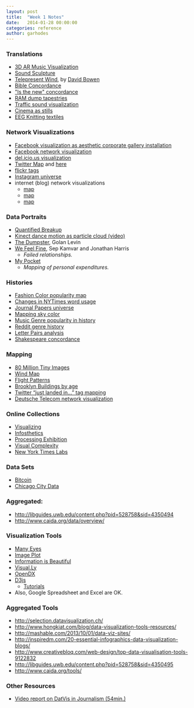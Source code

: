 ```yaml
---
layout: post
title:  "Week 1 Notes"
date:   2014-01-28 00:00:00
categories: reference
author: garhodes
---
```


### Translations

- [3D AR Music Visualization](http://forum.openframeworks.cc/t/augmented-sound-sculpture/13886)
- [Sound Sculpture](http://www.transphormetic.com/index.htm)
- [Telepresent Wind](http://www.dwbowen.com/telewind.html), by [David Bowen](http://www.dwbowen.com)
- [Bible Concordance](http://chrisharrison.net/projects/bibleviz/BibleVizArc7.png)
- ["Is the new" concordance](http://thediagram.com/6_3/leisurearts.html)
- [RAM dump tapestries](http://phillipstearns.wordpress.com/fragmented-memory/)
- [Traffic sound visualization](http://markmckeague.com/work/city-symphonies/)
- [Cinema as stills](http://www.processing.org/exhibition/works/redux/index.html)
- [EEG Knitting textiles](http://www.knitic.com/neuro/)

### Network Visualizations

- [Facebook visualization as aesthetic corporate gallery installation](http://www.onformative.com/work/4010-facebook-tree/)
- [Facebook network visualization](http://www.yasiv.com/facebook)
- [del.icio.us visualization](http://kunalanand.com/delicious/)
- [Twitter Map](http://onemilliontweetmap.com/) and [here](http://mashable.com/2010/08/06/twitter-mapping-tools/)
- [flickr tags](http://www.taggalaxy.de/)
- [Instagram universe](http://phototrails.net/exhibition/)
- internet (blog) network visualizations
    - [map](http://datamining.typepad.com/gallery/blog-map-gallery.html)
    - [map](http://www2.technologyreview.com/player/07/06/19Rowe/1.aspx)
    - [map](http://internet-map.net/#3-133.7047237286027-114.06984334946307)

### Data Portraits

- [Quantified Breakup](http://quantifiedbreakup.tumblr.com/)
- [Kinect dance motion as particle cloud (video)](http://wearechopchop.com/%E2%80%9Cunnamed-soundsculpture%E2%80%9D/)
- [The Dumpster](http://artport.whitney.org/commissions/thedumpster/), Golan Levin
- [We Feel Fine](http://www.wefeelfine.org/wefeelfine_mac.html), Sep Kamvar and Jonathan Harris
	- _Failed relationships._
- [My Pocket](http://turbulence.org/Works/mypocket/)
	- _Mapping of personal expenditures._

### Histories

- [Fashion Color popularity map](http://plw.media.mit.edu/people/arikan/2005/microfashionnetwork/piece2.html)
- [Changes in NYTimes word usage](http://nytlabs.com/projects/chronicle.html)
- [Journal Papers universe](http://paperscape.org/)
- [Mapping sky color](http://visualizing.org/full-screen/284429)
- [Music Genre popularity in history](http://research.google.com/bigpicture/music/)
- [Reddit genre history](http://www.randalolson.com/wp-content/uploads/SubredditGrowthOverTime-all-time.png)
- [Letter Pairs analysis](http://www.m-i-b.com.ar/mib/letter_pairs/eng/index.htm)
- [Shakespeare concordance](http://www.understanding-shakespeare.com/)

### Mapping

- [80 Million Tiny Images](http://groups.csail.mit.edu/vision/TinyImages/)
- [Wind Map](http://hint.fm/wind/)
- [Flight Patterns](http://www.aaronkoblin.com/work/flightpatterns/)
- [Brooklyn Buildings by age](http://bklynr.com/block-by-block-brooklyns-past-and-present/)
- [Twitter “just landed in…” tag mapping](http://blog.blprnt.com/blog/blprnt/just-landed-processing-twitter-metacarta-hidden-data)
- [Deutsche Telecom network visualization](http://projects.zumkuckuck.com/realtime/)

### Online Collections
- [Visualizing](http://visualizing.org/)
- [Infosthetics](http://infosthetics.com/)
- [Processing Exhibition](http://www.processing.org/exhibition/)
- [Visual Complexity](http://www.visualcomplexity.com/vc/)
- [New York Times Labs](http://nytlabs.com/)

### Data Sets

- [Bitcoin](http://thinkdifferent.ly/stuff/sheep-bitcoin/)
- [Chicago City Data](https://data.illinois.gov/)

### Aggregated:
- <http://libguides.uwb.edu/content.php?pid=528758&sid=4350494>
- <http://www.caida.org/data/overview/>

### Visualization Tools
- [Many Eyes](http://www-958.ibm.com/software/analytics/manyeyes/)
- [Image Plot](http://lab.softwarestudies.com/p/imageplot.html)
- [Information is Beautiful](http://www.informationisbeautiful.net/)
- [Visual.Ly](http://visual.ly/)
- [OpenDX](http://www.opendx.org/started.html)
- [D3js](http://d3js.org/)
	- [Tutorials](http://learningthreejs.com/)
- Also, Google Spreadsheet and Excel are OK.

### Aggregated Tools
- <http://selection.datavisualization.ch/>
- <http://www.hongkiat.com/blog/data-visualization-tools-resources/>
- <http://mashable.com/2013/10/01/data-viz-sites/>
- <http://inspiredm.com/20-essential-infographics-data-visualization-blogs/>
- <http://www.creativebloq.com/web-design/top-data-visualisation-tools-9122832>
- <http://libguides.uwb.edu/content.php?pid=528758&sid=4350495>
- <http://www.caida.org/tools/>

### Other Resources
- [Video report on DatVis in Journalism (54min.)](http://datajournalism.stanford.edu/)
